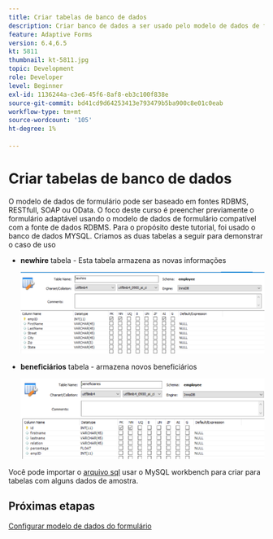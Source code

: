 ```yaml
---
title: Criar tabelas de banco de dados
description: Criar banco de dados a ser usado pelo modelo de dados de formulário
feature: Adaptive Forms
version: 6.4,6.5
kt: 5811
thumbnail: kt-5811.jpg
topic: Development
role: Developer
level: Beginner
exl-id: 1136244a-c3e6-45f6-8af8-eb3c100f838e
source-git-commit: bd41cd9d64253413e793479b5ba900c8e01c0eab
workflow-type: tm+mt
source-wordcount: '105'
ht-degree: 1%

---
```


# Criar tabelas de banco de dados

O modelo de dados de formulário pode ser baseado em fontes RDBMS, RESTfull, SOAP ou OData. O foco deste curso é preencher previamente o formulário adaptável usando o modelo de dados de formulário compatível com a fonte de dados RDBMS. Para o propósito deste tutorial, foi usado o banco de dados MYSQL. Criamos as duas tabelas a seguir para demonstrar o caso de uso

* **newhire** tabela - Esta tabela armazena as novas informações

   ![newhire](assets/newhire-table.png)


* **beneficiários** tabela - armazena novos beneficiários

   ![beneficiários](assets/beneficiaries-table.png)

Você pode importar o [arquivo sql](assets/db-schema.sql) usar o MySQL workbench para criar para tabelas com alguns dados de amostra.

## Próximas etapas

[Configurar modelo de dados do formulário](./configuring-form-data-model.md)
